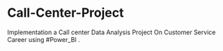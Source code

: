 # Call-Center-Project
Implementation a Call center Data Analysis Project On Customer Service Career using #Power_BI .
